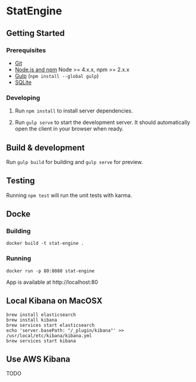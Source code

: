 # StatEngine

## Getting Started

### Prerequisites

- [Git](https://git-scm.com/)
- [Node.js and npm](nodejs.org) Node >= 4.x.x, npm >= 2.x.x
- [Gulp](http://gulpjs.com/) (`npm install --global gulp`)
- [SQLite](https://www.sqlite.org/quickstart.html)

### Developing

1. Run `npm install` to install server dependencies.

2. Run `gulp serve` to start the development server. It should automatically open the client in your browser when ready.

## Build & development

Run `gulp build` for building and `gulp serve` for preview.

## Testing

Running `npm test` will run the unit tests with karma.

## Docke

### Building
`docker build -t stat-engine .`

### Running
`docker run -p 80:8080 stat-engine`

App is available at http://localhost:80

## Local Kibana on MacOSX
```
brew install elasticsearch
brew install kibana
brew services start elasticsearch
echo 'server.basePath: "/_plugin/kibana"' >> /usr/local/etc/kibana/kibana.yml
brew services start kibana
```

## Use AWS Kibana
TODO
